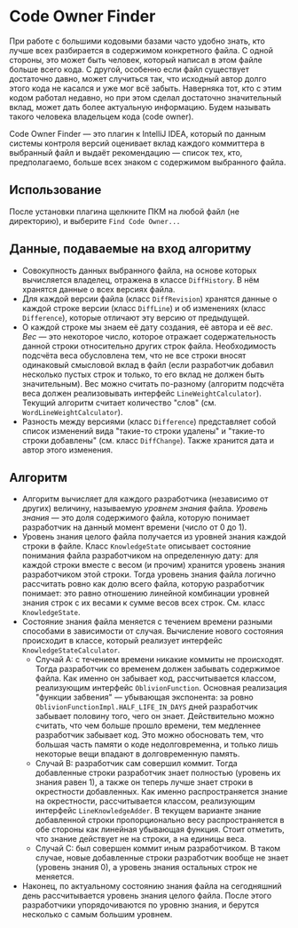 # Code Owner Finder
При работе с большими кодовыми базами часто удобно знать, кто лучше всех разбирается
в содержимом конкретного файла. С одной стороны, это может быть человек, который
написал в этом файле больше всего кода. С другой, особенно если файл существует
достаточно давно, может случиться так, что исходный автор долго этого кода не касался
и уже мог всё забыть. Наверняка тот, кто с этим кодом работал недавно, но при этом
сделал достаточно значительный вклад, может дать более актуальную информацию.
Будем называть такого человека владельцем кода (code owner).

Code Owner Finder — это плагин к IntelliJ IDEA, который по данным системы
контроля версий оценивает вклад каждого коммиттера в выбранный файл и выдаёт рекомендацию 
— список тех, кто, предполагаемо, больше всех знаком с содержимом выбранного файла.

## Использование
После установки плагина щелкните ПКМ на любой файл (не директорию), и выберите `Find Code Owner...`

## Данные, подаваемые на вход алгоритму
* Совокупность данных выбранного файла, на основе которых вычисляется владелец, отражена в классе `DiffHistory`. В нём хранятся данные о всех версиях файла.
* Для каждой версии файла (класс `DiffRevision`) хранятся данные о каждой строке версии (класс `DiffLine`) и об изменениях (класс `Difference`), которые отличают эту версию от предыдущей.
* О каждой строке мы знаем её дату создания, её автора и её *вес*. *Вес* — это некоторое число, которое отражает содержательность данной строки относительно других строк файла. Необходимость подсчёта веса обусловлена тем, что не все строки вносят одинаковый смысловой вклад в файл (если разработчик добавил несколько пустых строк и только, то его вклад не должен быть значительным). Вес можно считать по-разному (алгоритм подсчёта веса должен реализовывать интерфейс `LineWeightCalculator`). Текущий алгоритм считает количество "слов" (см. `WordLineWeightCalculator`).
* Разность между версиями (класс `Difference`) представляет собой список изменений вида "такие-то строки удалены" и "такие-то строки добавлены" (см. класс `DiffChange`). Также хранится дата и автор этого изменения.

## Алгоритм 
* Алгоритм вычисляет для каждого разработчика (независимо от других) величину, называемую *уровнем знания* файла. *Уровень знания* — это доля содержимого файла, которую понимает разработчик на данный момент времени (число от 0 до 1). 
* Уровень знания целого файла получается из уровней знания каждой строки в файле. Класс `KnowledgeState` описывает состояние понимания файла разработчиком на определенную дату: для каждой строки вместе с весом (и прочим) хранится уровень знания разработчиком этой строки. Тогда уровень знания файла логично рассчитать ровно как долю всего файла, которую разработчик понимает: это равно отношению линейной комбинации уровней знания строк с их весами к сумме весов всех строк. См. класс `KnowledgeState`.
* Состояние знания файла меняется с течением времени разными способами в зависимости от случая. Вычисление нового состояния происходит в классе, который реализует интерфейс `KnowledgeStateCalculator`.
  - Случай A: с течением времени никакие коммиты не происходят. Тогда разработчик со временем должен забывать содержимое файла. Как именно он забывает код, рассчитывается классом, реализующим интерфейс `OblivionFunction`. Основная реализация "функции забвения" — убывающая экспонента: за ровно `OblivionFunctionImpl.HALF_LIFE_IN_DAYS` дней разработчик забывает половину того, чего он знает. Действительно можно считать, что чем больше прошло времени, тем медленнее разработчик забывает код. Это можно обосновать тем, что большая часть памяти о коде недолговременна, и только лишь некоторые вещи впадают в долговременную память.
  - Случай B: разработчик сам совершил коммит. Тогда добавленные строки разработчик знает полностью (уровень их знания равен 1), а также он теперь лучше знает строки в окрестности добавленных. Как именно распространяется знание на окрестности, рассчитывается классом, реализующим интерфейс `LineKnowledgeAdder`. В текущем варианте знание добавленной строки пропорционально весу распространяется в обе стороны как линейная убывающая функция. Стоит отметить, что знание действует не на строки, а на единицы веса.
  - Случай C: был совершен коммит иным разработчиком. В таком случае, новые добавленные строки разработчик вообще не знает (уровень знания 0), а уровень знания остальных строк не меняется.
* Наконец, по актуальному состоянию знания файла на сегодняшний день рассчитывается уровень знания целого файла. После этого разработчики упорядочиваются по уровню знания, и берутся несколько с самым большим уровнем.
